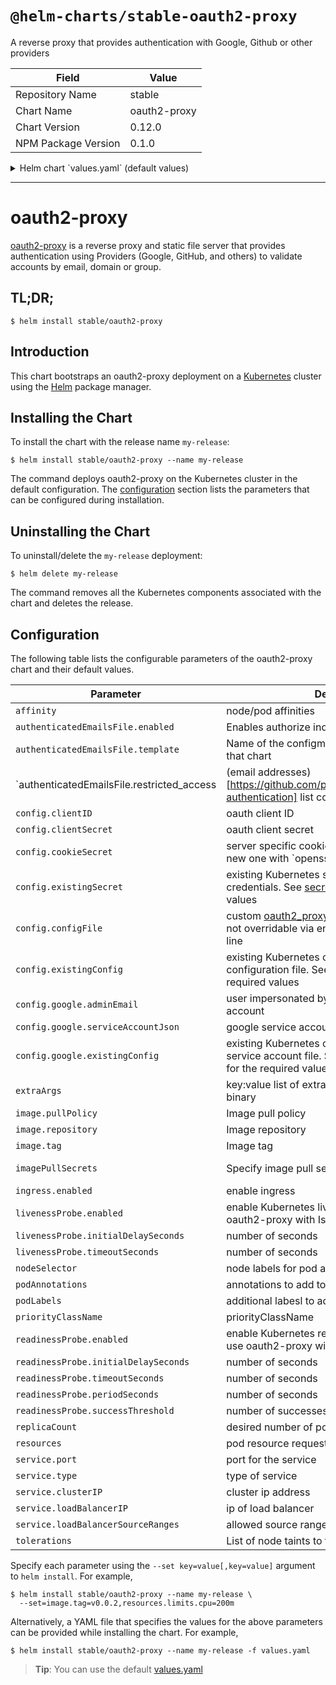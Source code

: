 # `@helm-charts/stable-oauth2-proxy`

A reverse proxy that provides authentication with Google, Github or other providers

| Field               | Value        |
| ------------------- | ------------ |
| Repository Name     | stable       |
| Chart Name          | oauth2-proxy |
| Chart Version       | 0.12.0       |
| NPM Package Version | 0.1.0        |

<details>

<summary>Helm chart `values.yaml` (default values)</summary>

```yaml
# Oauth client configuration specifics
config:
  # OAuth client ID
  clientID: 'XXXXXXX'
  # OAuth client secret
  clientSecret: 'XXXXXXXX'
  # Create a new secret with the following command
  # openssl rand -base64 32 | head -c 32 | base64
  # Use an existing secret for OAuth2 credentials (see secret.yaml for required fields)
  # Example:
  # existingSecret: secret
  cookieSecret: 'XXXXXXXXXX'
  google:
    {}
    # adminEmail: xxxx
    # serviceAccountJson: xxxx
    # Alternatively, use an existing secret (see google-secret.yaml for required fields)
    # Example:
    # existingSecret: google-secret
  # Default configuration, to be overridden
  configFile: |-
    email_domains = [ "*" ]
    upstreams = [ "file:///dev/null" ]
  # Custom configuration file: oauth2_proxy.cfg
  # configFile: |-
  #   pass_basic_auth = false
  #   pass_access_token = true
  # Use an existing config map (see configmap.yaml for required fields)
  # Example:
  # existingConfig: config

image:
  repository: 'quay.io/pusher/oauth2_proxy'
  tag: 'v3.1.0'
  pullPolicy: 'IfNotPresent'

# Optionally specify an array of imagePullSecrets.
# Secrets must be manually created in the namespace.
# ref: https://kubernetes.io/docs/concepts/containers/images/#specifying-imagepullsecrets-on-a-pod
# imagePullSecrets:
# - name: myRegistryKeySecretName

extraArgs: {}

# To authorize individual email addresses
# That is part of extraArgs but since this needs special treatment we need to do a separate section
authenticatedEmailsFile:
  enabled: false
  # template is the name of the configmap what contains the email user list but has been configured without this chart.
  # It's a simpler way to maintain only one configmap (user list) instead changing it for each oauth2-proxy service.
  # Be aware the value name in the extern config map in data needs to be named to "restricted_user_access".
  template: ''
  # One email per line
  # example:
  # restricted_access: |-
  #   name1@domain
  #   name2@domain
  # If you override the config with restricted_access it will configure a user list within this chart what takes care of the
  # config map resource.
  restricted_access: ''

service:
  type: ClusterIP
  # when service.type is ClusterIP ...
  # clusterIP: 192.0.2.20
  # when service.type is LoadBalancer ...
  # loadBalancerIP: 198.51.100.40
  # loadBalancerSourceRanges: 203.0.113.0/24
  port: 80
  annotations: {}
  # foo.io/bar: "true"

ingress:
  enabled: false
  path: /
  # Used to create an Ingress record.
  # hosts:
  # - chart-example.local
  # annotations:
  #   kubernetes.io/ingress.class: nginx
  #   kubernetes.io/tls-acme: "true"
  # tls:
  # Secrets must be manually created in the namespace.
  # - secretName: chart-example-tls
  #   hosts:
  #     - chart-example.local

resources:
  {}
  # limits:
  #   cpu: 100m
  #   memory: 300Mi
  # requests:
  #   cpu: 100m
  #   memory: 300Mi

priorityClassName: ''

# Affinity for pod assignment
# Ref: https://kubernetes.io/docs/concepts/configuration/assign-pod-node/#affinity-and-anti-affinity
# affinity: {}

# Tolerations for pod assignment
# Ref: https://kubernetes.io/docs/concepts/configuration/taint-and-toleration/
tolerations: []

# Node labels for pod assignment
# Ref: https://kubernetes.io/docs/user-guide/node-selection/
nodeSelector: {}

# Configure Kubernetes liveness and readiness probes.
# Ref: https://kubernetes.io/docs/tasks/configure-pod-container/configure-liveness-readiness-probes/
# Disable both when deploying with Istio 1.0 mTLS. https://istio.io/help/faq/security/#k8s-health-checks
livenessProbe:
  enabled: true
  initialDelaySeconds: 0
  timeoutSeconds: 1

readinessProbe:
  enabled: true
  initialDelaySeconds: 0
  timeoutSeconds: 1
  periodSeconds: 10
  successThreshold: 1

podAnnotations: {}
podLabels: {}
replicaCount: 1
```

</details>

---

# oauth2-proxy

[oauth2-proxy](https://github.com/pusher/oauth2_proxy) is a reverse proxy and static file server that provides authentication using Providers (Google, GitHub, and others) to validate accounts by email, domain or group.

## TL;DR;

```console
$ helm install stable/oauth2-proxy
```

## Introduction

This chart bootstraps an oauth2-proxy deployment on a [Kubernetes](http://kubernetes.io) cluster using the [Helm](https://helm.sh) package manager.

## Installing the Chart

To install the chart with the release name `my-release`:

```console
$ helm install stable/oauth2-proxy --name my-release
```

The command deploys oauth2-proxy on the Kubernetes cluster in the default configuration. The [configuration](#configuration) section lists the parameters that can be configured during installation.

## Uninstalling the Chart

To uninstall/delete the `my-release` deployment:

```console
$ helm delete my-release
```

The command removes all the Kubernetes components associated with the chart and deletes the release.

## Configuration

The following table lists the configurable parameters of the oauth2-proxy chart and their default values.

| Parameter                                                                                                                                     | Description                                                                                                                                                                                                          | Default                                                  |
| --------------------------------------------------------------------------------------------------------------------------------------------- | -------------------------------------------------------------------------------------------------------------------------------------------------------------------------------------------------------------------- | -------------------------------------------------------- |
| `affinity`                                                                                                                                    | node/pod affinities                                                                                                                                                                                                  | None                                                     |
| `authenticatedEmailsFile.enabled`                                                                                                             | Enables authorize individual email addresses                                                                                                                                                                         | `false`                                                  |
| `authenticatedEmailsFile.template`                                                                                                            | Name of the configmap that is handled outside of that chart                                                                                                                                                          | `""`                                                     |
| `authenticatedEmailsFile.restricted_access | (email addresses)[https://github.com/pusher/oauth2_proxy#email-authentication] list config |`""` |
| `config.clientID`                                                                                                                             | oauth client ID                                                                                                                                                                                                      | `""`                                                     |
| `config.clientSecret`                                                                                                                         | oauth client secret                                                                                                                                                                                                  | `""`                                                     |
| `config.cookieSecret`                                                                                                                         | server specific cookie for the secret; create a new one with `openssl rand -base64 32 | head -c 32 | base64`                                                                                                         | `""`                                                     |
| `config.existingSecret`                                                                                                                       | existing Kubernetes secret to use for OAuth2 credentials. See [secret template](https://github.com/helm/charts/blob/master/stable/oauth2-proxy/templates/secret.yaml) for the required values                        | `nil`                                                    |
| `config.configFile`                                                                                                                           | custom [oauth2_proxy.cfg](https://github.com/pusher/oauth2_proxy/blob/master/contrib/oauth2_proxy.cfg.example) contents for settings not overridable via environment nor command line                                | `""`                                                     |
| `config.existingConfig`                                                                                                                       | existing Kubernetes configmap to use for the configuration file. See [config template](https://github.com/helm/charts/blob/master/stable/oauth2-proxy/templates/configmap.yaml) for the required values              | `nil`                                                    |
| `config.google.adminEmail`                                                                                                                    | user impersonated by the google service account                                                                                                                                                                      | `""`                                                     |
| `config.google.serviceAccountJson`                                                                                                            | google service account json contents                                                                                                                                                                                 | `""`                                                     |
| `config.google.existingConfig`                                                                                                                | existing Kubernetes configmap to use for the service account file. See [google secret template](https://github.com/helm/charts/blob/master/stable/oauth2-proxy/templates/google-secret.yaml) for the required values | `nil`                                                    |
| `extraArgs`                                                                                                                                   | key:value list of extra arguments to give the binary                                                                                                                                                                 | `{}`                                                     |
| `image.pullPolicy`                                                                                                                            | Image pull policy                                                                                                                                                                                                    | `IfNotPresent`                                           |
| `image.repository`                                                                                                                            | Image repository                                                                                                                                                                                                     | `quay.io/pusher/oauth2_proxy`                            |
| `image.tag`                                                                                                                                   | Image tag                                                                                                                                                                                                            | `v3.1.0`                                                 |
| `imagePullSecrets`                                                                                                                            | Specify image pull secrets                                                                                                                                                                                           | `nil` (does not add image pull secrets to deployed pods) |
| `ingress.enabled`                                                                                                                             | enable ingress                                                                                                                                                                                                       | `false`                                                  |
| `livenessProbe.enabled`                                                                                                                       | enable Kubernetes livenessProbe. Disable to use oauth2-proxy with Istio mTLS. See [Istio FAQ](https://istio.io/help/faq/security/#k8s-health-checks)                                                                 | `true`                                                   |
| `livenessProbe.initialDelaySeconds`                                                                                                           | number of seconds                                                                                                                                                                                                    | 0                                                        |
| `livenessProbe.timeoutSeconds`                                                                                                                | number of seconds                                                                                                                                                                                                    | 1                                                        |
| `nodeSelector`                                                                                                                                | node labels for pod assignment                                                                                                                                                                                       | `{}`                                                     |
| `podAnnotations`                                                                                                                              | annotations to add to each pod                                                                                                                                                                                       | `{}`                                                     |
| `podLabels`                                                                                                                                   | additional labesl to add to each pod                                                                                                                                                                                 | `{}`                                                     |
| `priorityClassName`                                                                                                                           | priorityClassName                                                                                                                                                                                                    | `nil`                                                    |
| `readinessProbe.enabled`                                                                                                                      | enable Kubernetes readinessProbe. Disable to use oauth2-proxy with Istio mTLS. See [Istio FAQ](https://istio.io/help/faq/security/#k8s-health-checks)                                                                | `true`                                                   |
| `readinessProbe.initialDelaySeconds`                                                                                                          | number of seconds                                                                                                                                                                                                    | 0                                                        |
| `readinessProbe.timeoutSeconds`                                                                                                               | number of seconds                                                                                                                                                                                                    | 1                                                        |
| `readinessProbe.periodSeconds`                                                                                                                | number of seconds                                                                                                                                                                                                    | 10                                                       |
| `readinessProbe.successThreshold`                                                                                                             | number of successes                                                                                                                                                                                                  | 1                                                        |
| `replicaCount`                                                                                                                                | desired number of pods                                                                                                                                                                                               | `1`                                                      |
| `resources`                                                                                                                                   | pod resource requests & limits                                                                                                                                                                                       | `{}`                                                     |
| `service.port`                                                                                                                                | port for the service                                                                                                                                                                                                 | `80`                                                     |
| `service.type`                                                                                                                                | type of service                                                                                                                                                                                                      | `ClusterIP`                                              |
| `service.clusterIP`                                                                                                                           | cluster ip address                                                                                                                                                                                                   | `nil`                                                    |
| `service.loadBalancerIP`                                                                                                                      | ip of load balancer                                                                                                                                                                                                  | `nil`                                                    |
| `service.loadBalancerSourceRanges`                                                                                                            | allowed source ranges in load balancer                                                                                                                                                                               | `nil`                                                    |
| `tolerations`                                                                                                                                 | List of node taints to tolerate                                                                                                                                                                                      | `[]`                                                     |

Specify each parameter using the `--set key=value[,key=value]` argument to `helm install`. For example,

```console
$ helm install stable/oauth2-proxy --name my-release \
  --set=image.tag=v0.0.2,resources.limits.cpu=200m
```

Alternatively, a YAML file that specifies the values for the above parameters can be provided while installing the chart. For example,

```console
$ helm install stable/oauth2-proxy --name my-release -f values.yaml
```

> **Tip**: You can use the default [values.yaml](values.yaml)
